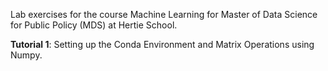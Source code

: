 Lab exercises for the course Machine Learning for Master of Data Science for Public Policy (MDS) at Hertie School.

**Tutorial 1**: Setting up the Conda Environment and Matrix Operations using Numpy.
